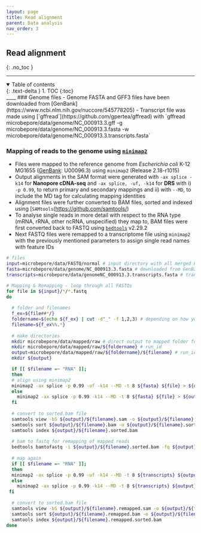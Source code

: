 ```yaml
---
layout: page
title: Read alignment
parent: Data analysis
nav_order: 3
---
```


## Read alignment   
{: .no_toc }
____
<details open markdown="block">
  <summary>
    Table of contents
  </summary>
  {: .text-delta }
1. TOC
{:toc}
</details> 
____
### Genome files   
- Genome FASTA and GFF3 files have been downloaded from [GenBank](https://www.ncbi.nlm.nih.gov/nuccore/545778205)  
- Transcript file was made using [`gffread`](https://github.com/gpertea/gffread) with `gffread microbepore/data/genome/NC_000913.3.gff -g microbepore/data/genome/NC_000913.3.fasta -w microbepore/data/genome/NC_000913.3.transcripts.fasta`  


### Mapping of reads to the genome using [`minimap2`](https://github.com/lh3/minimap2)      
- Files were mapped to the reference genome from *Escherichia coli* K-12 MG1655 ([GenBank](https://www.ncbi.nlm.nih.gov/nuccore/545778205): U00096.3) using `minimap2` (Release 2.18-r1015)  
- Output alignments in the SAM format were generated with `-ax splice -k14` for **Nanopore cDNA-seq** and `-ax splice, -uf, -k14` for **DRS** with i) `-p 0.99`, to return primary and secondary mappings and ii) with `--MD`, to include the MD tag for calculating mapping identities 
- Alignment files were further converted to BAM files, sorted and indexed using [`SAMtools`(https://github.com/samtools/)     
- To analyse single reads in more detail with respect to the RNA type (mRNA, rRNA, other ncRNA, unspecified) they map to, BAM files were first converted back to FASTQ using [`bedtools`](https://bedtools.readthedocs.io/en/latest/) v2.29.2   
- Next FASTQ files were remapped to a transcriptome file using `minimap2` with the previously mentioned parameters to assign single read names with feature IDs       

```bash
# files
input=microbepore/data/FASTQ/normal # input directory with all merged FASTQ files, 1 for each barcode or single DRS run
fasta=microbepore/data/genome/NC_000913.3.fasta # downloaded from GenBank
transcripts=microbepore/data/genomeNC_000913.3.transcripts.fasta # transcripts file made using gffread

# Mapping & Remapping - loop through all FASTQs
for file in ${input}/*/*.fastq
do
  
  # folder and filenames
  f_ex=${file##*/}
  foldername=$(echo ${f_ex} | cut -d"_" -f 1,2,3) # depending on how you name your files 
  filename=${f_ex%%.*}
  
  # make directories
  mkdir microbepore/data/mapped/raw # direct output to mapped folder for raw reads
  mkdir microbepore/data/mapped/raw/${foldername} # run_id
  output=microbepore/data/mapped/raw/${foldername}/${filename} # run_id/barcode_id
  mkdir ${output}

  if [[ $filename =~ "RNA" ]]; 
  then
  # align using minimap2
  minimap2 -ax splice -p 0.99 -uf -k14 --MD -t 8 ${fasta} ${file} > ${output}/${filename}.sam # DRS
  else
    minimap2 -ax splice -p 0.99 -k14 --MD -t 8 ${fasta} ${file} > ${output}/${filename}.sam # (PCR-)cDNA
  fi
 
  # convert to sorted.bam file
  samtools view -bS ${output}/${filename}.sam -o ${output}/${filename}.bam
  samtools sort ${output}/${filename}.bam -o ${output}/${filename}.sorted.bam
  samtools index ${output}/${filename}.sorted.bam
  
  # bam to fastq for remapping of mapped reads
  bedtools bamtofastq -i ${output}/${filename}.sorted.bam -fq ${output}/${filename}.remapped.fastq
  
  # map again
  if [[ $filename =~ "RNA" ]]; 
  then
  minimap2 -ax splice -p 0.99 -uf -k14 --MD -t 8 ${transcripts} ${output}/${filename}.remapped.fastq > ${output}/${filename}.remapped.sam
  else
    minimap2 -ax splice -p 0.99 -k14 --MD -t 8 ${transcripts} ${output}/${filename}.remapped.fastq > ${output}/${filename}.remapped.sam
 fi
 
  # convert to sorted.bam file
  samtools view -bS ${output}/${filename}.remapped.sam -o ${output}/${filename}.remapped.bam
  samtools sort ${output}/${filename}.remapped.bam -o ${output}/${filename}.remapped.sorted.bam
  samtools index ${output}/${filename}.remapped.sorted.bam
done
```